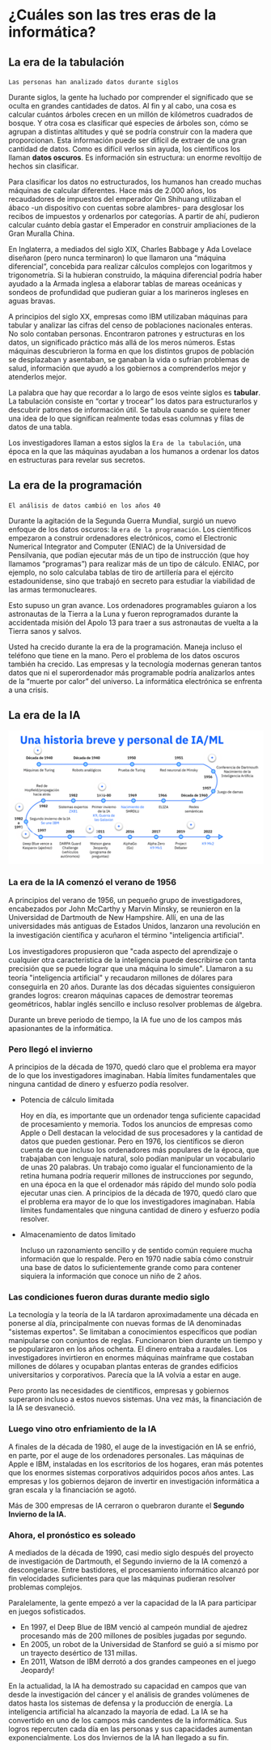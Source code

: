 # ¿Cuáles son las tres eras de la informática?

## La era de la tabulación

`Las personas han analizado datos durante siglos`

Durante siglos, la gente ha luchado por comprender el significado que se oculta en grandes cantidades de datos. Al fin y al cabo, una cosa es calcular cuántos árboles crecen en un millón de kilómetros cuadrados de bosque. Y otra cosa es clasificar qué especies de árboles son, cómo se agrupan a distintas altitudes y qué se podría construir con la madera que proporcionan. Esta información puede ser difícil de extraer de una gran cantidad de datos. Como es difícil verlos sin ayuda, los científicos los llaman **datos oscuros**. Es información sin estructura: un enorme revoltijo de hechos sin clasificar.

Para clasificar los datos no estructurados, los humanos han creado muchas máquinas de calcular diferentes. Hace más de 2.000 años, los recaudadores de impuestos del emperador Qin Shihuang utilizaban el ábaco -un dispositivo con cuentas sobre alambres- para desglosar los recibos de impuestos y ordenarlos por categorías. A partir de ahí, pudieron calcular cuánto debía gastar el Emperador en construir ampliaciones de la Gran Muralla China.

En Inglaterra, a mediados del siglo XIX, Charles Babbage y Ada Lovelace diseñaron (pero nunca terminaron) lo que llamaron una “máquina diferencial”, concebida para realizar cálculos complejos con logaritmos y trigonometría. Si la hubieran construido, la máquina diferencial podría haber ayudado a la Armada inglesa a elaborar tablas de mareas oceánicas y sondeos de profundidad que pudieran guiar a los marineros ingleses en aguas bravas.

A principios del siglo XX, empresas como IBM utilizaban máquinas para tabular y analizar las cifras del censo de poblaciones nacionales enteras. No solo contaban personas. Encontraron patrones y estructuras en los datos, un significado práctico más allá de los meros números. Estas máquinas descubrieron la forma en que los distintos grupos de población se desplazaban y asentaban, se ganaban la vida o sufrían problemas de salud, información que ayudó a los gobiernos a comprenderlos mejor y atenderlos mejor.

La palabra que hay que recordar a lo largo de esos veinte siglos es **tabular**. La tabulación consiste en “cortar y trocear” los datos para estructurarlos y descubrir patrones de información útil. Se tabula cuando se quiere tener una idea de lo que significan realmente todas esas columnas y filas de datos de una tabla.
 
Los investigadores llaman a estos siglos la `Era de la tabulación`, una época en la que las máquinas ayudaban a los humanos a ordenar los datos en estructuras para revelar sus secretos.

## La era de la programación

`El análisis de datos cambió en los años 40`

Durante la agitación de la Segunda Guerra Mundial, surgió un nuevo enfoque de los datos oscuros: la `era de la programación`. Los científicos empezaron a construir ordenadores electrónicos, como el Electronic Numerical Integrator and Computer (ENIAC) de la Universidad de Pensilvania, que podían ejecutar más de un tipo de instrucción (que hoy llamamos “programas”) para realizar más de un tipo de cálculo. ENIAC, por ejemplo, no solo calculaba tablas de tiro de artillería para el ejército estadounidense, sino que trabajó en secreto para estudiar la viabilidad de las armas termonucleares.

Esto supuso un gran avance. Los ordenadores programables guiaron a los astronautas de la Tierra a la Luna y fueron reprogramados durante la accidentada misión del Apolo 13 para traer a sus astronautas de vuelta a la Tierra sanos y salvos.

Usted ha crecido durante la era de la programación. Maneja incluso el teléfono que tiene en la mano. Pero el problema de los datos oscuros también ha crecido. Las empresas y la tecnología modernas generan tantos datos que ni el superordenador más programable podría analizarlos antes de la “muerte por calor” del universo. La informática electrónica se enfrenta a una crisis.

## La era de la IA

![alt text](/resources/historia.png)

### La era de la IA comenzó el verano de 1956

A principios del verano de 1956, un pequeño grupo de investigadores, encabezados por John McCarthy y Marvin Minsky, se reunieron en la Universidad de Dartmouth de New Hampshire. Allí, en una de las universidades más antiguas de Estados Unidos, lanzaron una revolución en la investigación cientíﬁca y acuñaron el término "inteligencia artiﬁcial".

Los investigadores propusieron que "cada aspecto del aprendizaje o cualquier otra característica de la inteligencia puede describirse con tanta precisión que se puede lograr que una máquina lo simule". Llamaron a su teoría "inteligencia artiﬁcial" y recaudaron millones de dólares para conseguirla en 20 años. Durante las dos décadas siguientes consiguieron grandes logros: crearon máquinas capaces de demostrar teoremas geométricos, hablar inglés sencillo e incluso resolver problemas de álgebra. 

Durante un breve periodo de tiempo, la IA fue uno de los campos más apasionantes de la informática.

### Pero llegó el invierno
A principios de la década de 1970, quedó claro que el problema era mayor de lo que los investigadores imaginaban. Había límites fundamentales que ninguna cantidad de dinero y esfuerzo podía resolver.

- Potencia de cálculo limitada

    Hoy en día, es importante que un ordenador tenga suficiente capacidad de procesamiento y memoria. Todos los anuncios de empresas como Apple o Dell destacan la velocidad de sus procesadores y la cantidad de datos que pueden gestionar. Pero en 1976, los científicos se dieron cuenta de que incluso los ordenadores más populares de la época, que trabajaban con lenguaje natural, solo podían manipular un vocabulario de unas 20 palabras. Un trabajo como igualar el funcionamiento de la retina humana podría requerir millones de instrucciones por segundo, en una época en la que el ordenador más rápido del mundo solo podía ejecutar unas cien. A principios de la década de 1970, quedó claro que el problema era mayor de lo que los investigadores imaginaban. Había límites fundamentales que ninguna cantidad de dinero y esfuerzo podía resolver.

- Almacenamiento de datos limitado

    Incluso un razonamiento sencillo y de sentido común requiere mucha información que lo respalde. Pero en 1970 nadie sabía cómo construir una base de datos lo suficientemente grande como para contener siquiera la información que conoce un niño de 2 años.

### Las condiciones fueron duras durante medio siglo
La tecnología y la teoría de la IA tardaron aproximadamente una década en ponerse al día, principalmente con nuevas formas de IA denominadas "sistemas expertos". Se limitaban a conocimientos específicos que podían manipularse con conjuntos de reglas. Funcionaron bien durante un tiempo y se popularizaron en los años ochenta. El dinero entraba a raudales. Los investigadores invirtieron en enormes máquinas mainframe que costaban millones de dólares y ocupaban plantas enteras de grandes edificios universitarios y corporativos. Parecía que la IA volvía a estar en auge.

Pero pronto las necesidades de científicos, empresas y gobiernos superaron incluso a estos nuevos sistemas. Una vez más, la financiación de la IA se desvaneció.

### Luego vino otro enfriamiento de la IA

A finales de la década de 1980, el auge de la investigación en IA se enfrió, en parte, por el auge de los ordenadores personales. Las máquinas de Apple e IBM, instaladas en los escritorios de los hogares, eran más potentes que los enormes sistemas corporativos adquiridos pocos años antes. Las empresas y los gobiernos dejaron de invertir en investigación informática a gran escala y la financiación se agotó.

Más de 300 empresas de IA cerraron o quebraron durante el **Segundo Invierno de la IA.**

### Ahora, el pronóstico es soleado

A mediados de la década de 1990, casi medio siglo después del proyecto de investigación de Dartmouth, el Segundo invierno de la IA comenzó a descongelarse. Entre bastidores, el procesamiento informático alcanzó por fin velocidades suficientes para que las máquinas pudieran resolver problemas complejos.

Paralelamente, la gente empezó a ver la capacidad de la IA para participar en juegos sofisticados.

- En 1997, el Deep Blue de IBM venció al campeón mundial de ajedrez procesando más de 200 millones de posibles jugadas por segundo.
- En 2005, un robot de la Universidad de Stanford se guió a sí mismo por un trayecto desértico de 131 millas.
- En 2011, Watson de IBM derrotó a dos grandes campeones en el juego Jeopardy!

En la actualidad, la IA ha demostrado su capacidad en campos que van desde la investigación del cáncer y el análisis de grandes volúmenes de datos hasta los sistemas de defensa y la producción de energía. La inteligencia artificial ha alcanzado la mayoría de edad. La IA se ha convertido en uno de los campos más candentes de la informática. Sus logros repercuten cada día en las personas y sus capacidades aumentan exponencialmente. Los dos Inviernos de la IA han llegado a su fin.